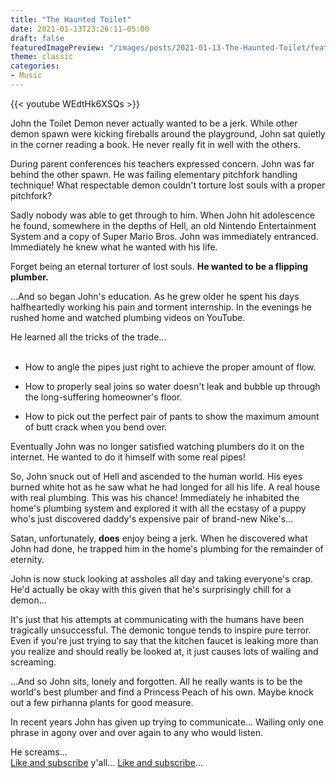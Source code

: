 ```yaml
---
title: "The Haunted Toilet"
date: 2021-01-13T23:26:11-05:00
draft: false
featuredImagePreview: "/images/posts/2021-01-13-The-Haunted-Toilet/featured.jpg"
theme: classic
categories:
- Music
---
```


{{< youtube WEdtHk6XSQs >}}

John the Toilet Demon never actually wanted to be a jerk. While other demon spawn were kicking fireballs around the playground, John sat quietly in the corner reading a book. He never really fit in well with the others.

During parent conferences his teachers expressed concern. John was far behind the other spawn. He was failing elementary pitchfork handling technique! What respectable demon couldn't torture lost souls with a proper pitchfork?

Sadly nobody was able to get through to him. When John hit adolescence he found, somewhere in the depths of Hell, an old Nintendo Entertainment System and a copy of Super Mario Bros. John was immediately entranced. Immediately he knew what he wanted with his life.

Forget being an eternal torturer of lost souls. **He wanted to be a flipping plumber.**

...And so began John's education. As he grew older he spent his days halfheartedly working his pain and torment internship. In the evenings he rushed home and watched plumbing videos on YouTube.

He learned all the tricks of the trade...  
&nbsp;

- How to angle the pipes just right to achieve the proper amount of flow.

- How to properly seal joins so water doesn't leak and bubble up through the long-suffering homeowner's floor.

- How to pick out the perfect pair of pants to show the maximum amount of butt crack when you bend over.

Eventually John was no longer satisfied watching plumbers do it on the internet. He wanted to do it himself with some real pipes!

So, John snuck out of Hell and ascended to the human world. His eyes burned white hot as he saw what he had longed for all his life. A real house with real plumbing. This was his chance! Immediately he inhabited the home's plumbing system and explored it with all the ecstasy of a puppy who's just discovered daddy's expensive pair of brand-new Nike's...

Satan, unfortunately, **does** enjoy being a jerk. When he discovered what John had done, he trapped him in the home's plumbing for the remainder of eternity.

John is now stuck looking at assholes all day and taking everyone's crap. He'd actually be okay with this given that he's surprisingly chill for a demon...

It's just that his attempts at communicating with the humans have been tragically unsuccessful. The demonic tongue tends to inspire pure terror. Even if you're just trying to say that the kitchen faucet is leaking more than you realize and should really be looked at, it just causes lots of wailing and screaming.

...And so John sits, lonely and forgotten. All he really wants is to be the world's best plumber and find a Princess Peach of his own. Maybe knock out a few pirhanna plants for good measure.

In recent years John has given up trying to communicate... Wailing only one phrase in agony over and over again to any who would listen.

He screams...  
 [Like and subscribe](https://www.youtube.com/channel/UCz6hXeWw6SNTHwWPV6pltgg) y'all... [Like and subscribe](https://www.youtube.com/channel/UCz6hXeWw6SNTHwWPV6pltgg)...
